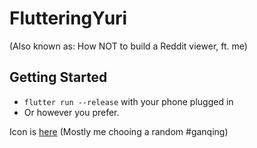 # FlutteringYuri

(Also known as: How NOT to build a Reddit viewer, ft. me)

## Getting Started

- `flutter run --release` with your phone plugged in
- Or however you prefer.

Icon is [here](https://www.pixiv.net/en/artworks/89325389) (Mostly me chooing a random #ganqing)
